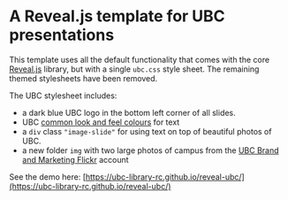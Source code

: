 # A Reveal.js template for UBC presentations

This template uses all the default functionality that comes with the core [Reveal.js](https://github.com/hakimel/reveal.js/) library, but with a single <code>ubc.css</code> style sheet. The remaining themed stylesheets have been removed.

The UBC stylesheet includes:
- a dark blue UBC logo in the bottom left corner of all slides.
- UBC [common look and feel colours](https://clf.ubc.ca/design-specifications/#colours) for text
- a <code>div</code> class <code>"image-slide"</code> for using text on top of beautiful photos of UBC.
- a new folder <code>img</code> with two large photos of campus from the [UBC Brand and Marketing Flickr](https://www.flickr.com/photos/134760388@N08/) account

See the demo here: [https://ubc-library-rc.github.io/reveal-ubc/](https://ubc-library-rc.github.io/reveal-ubc/)

